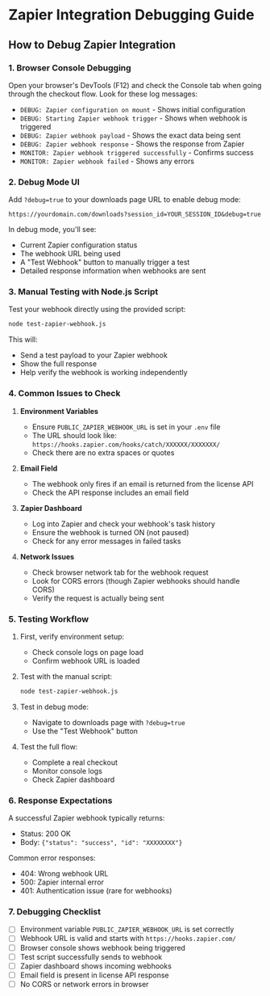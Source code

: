 # Zapier Integration Debugging Guide

## How to Debug Zapier Integration

### 1. Browser Console Debugging

Open your browser's DevTools (F12) and check the Console tab when going through the checkout flow. Look for these log messages:

- `DEBUG: Zapier configuration on mount` - Shows initial configuration
- `DEBUG: Starting Zapier webhook trigger` - Shows when webhook is triggered
- `DEBUG: Zapier webhook payload` - Shows the exact data being sent
- `DEBUG: Zapier webhook response` - Shows the response from Zapier
- `MONITOR: Zapier webhook triggered successfully` - Confirms success
- `MONITOR: Zapier webhook failed` - Shows any errors

### 2. Debug Mode UI

Add `?debug=true` to your downloads page URL to enable debug mode:

```
https://yourdomain.com/downloads?session_id=YOUR_SESSION_ID&debug=true
```

In debug mode, you'll see:
- Current Zapier configuration status
- The webhook URL being used
- A "Test Webhook" button to manually trigger a test
- Detailed response information when webhooks are sent

### 3. Manual Testing with Node.js Script

Test your webhook directly using the provided script:

```bash
node test-zapier-webhook.js
```

This will:
- Send a test payload to your Zapier webhook
- Show the full response
- Help verify the webhook is working independently

### 4. Common Issues to Check

1. **Environment Variables**
   - Ensure `PUBLIC_ZAPIER_WEBHOOK_URL` is set in your `.env` file
   - The URL should look like: `https://hooks.zapier.com/hooks/catch/XXXXXX/XXXXXXX/`
   - Check there are no extra spaces or quotes

2. **Email Field**
   - The webhook only fires if an email is returned from the license API
   - Check the API response includes an email field

3. **Zapier Dashboard**
   - Log into Zapier and check your webhook's task history
   - Ensure the webhook is turned ON (not paused)
   - Check for any error messages in failed tasks

4. **Network Issues**
   - Check browser network tab for the webhook request
   - Look for CORS errors (though Zapier webhooks should handle CORS)
   - Verify the request is actually being sent

### 5. Testing Workflow

1. First, verify environment setup:
   - Check console logs on page load
   - Confirm webhook URL is loaded

2. Test with the manual script:
   ```bash
   node test-zapier-webhook.js
   ```

3. Test in debug mode:
   - Navigate to downloads page with `?debug=true`
   - Use the "Test Webhook" button

4. Test the full flow:
   - Complete a real checkout
   - Monitor console logs
   - Check Zapier dashboard

### 6. Response Expectations

A successful Zapier webhook typically returns:
- Status: 200 OK
- Body: `{"status": "success", "id": "XXXXXXXX"}`

Common error responses:
- 404: Wrong webhook URL
- 500: Zapier internal error
- 401: Authentication issue (rare for webhooks)

### 7. Debugging Checklist

- [ ] Environment variable `PUBLIC_ZAPIER_WEBHOOK_URL` is set correctly
- [ ] Webhook URL is valid and starts with `https://hooks.zapier.com/`
- [ ] Browser console shows webhook being triggered
- [ ] Test script successfully sends to webhook
- [ ] Zapier dashboard shows incoming webhooks
- [ ] Email field is present in license API response
- [ ] No CORS or network errors in browser